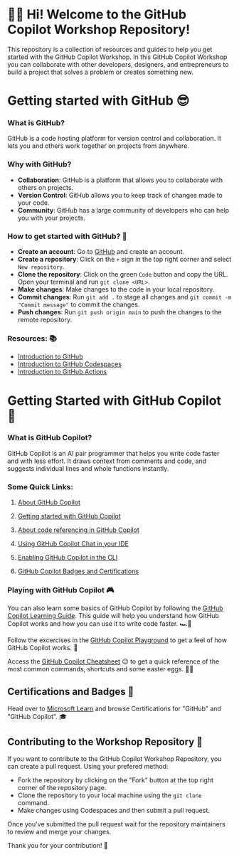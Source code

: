 # 🙋‍♂️ Hi! Welcome to the GitHub Copilot Workshop Repository! 

This repository is a collection of resources and guides to help you get started with the GitHub Copilot Workshop. In this GitHub Copilot Workshop you can collaborate with other developers, designers, and entrepreneurs to build a project that solves a problem or creates something new.

# Getting started with GitHub 😎

### What is GitHub?
GitHub is a code hosting platform for version control and collaboration. It lets you and others work together on projects from anywhere.

### Why with GitHub?
- **Collaboration**: GitHub is a platform that allows you to collaborate with others on projects.
- **Version Control**: GitHub allows you to keep track of changes made to your code.
- **Community**: GitHub has a large community of developers who can help you with your projects.

### How to get started with GitHub? 🚀
- **Create an account**: Go to [GitHub](https://github.com/) and create an account.
- **Create a repository**: Click on the `+` sign in the top right corner and select `New repository`.
- **Clone the repository**: Click on the green `Code` button and copy the URL. Open your terminal and run `git clone <URL>`.
- **Make changes**: Make changes to the code in your local repository.
- **Commit changes**: Run `git add .` to stage all changes and `git commit -m "Commit message"` to commit the changes.
- **Push changes**: Run `git push origin main` to push the changes to the remote repository.

### Resources: 📚
- [Introduction to GitHub](https://github.com/skills/introduction-to-github)
- [Introduction to GitHub Codespaces](https://github.blog/2023-02-22-a-beginners-guide-to-learning-to-code-with-github-codespaces/)
- [Introduction to GitHub Actions](https://docs.github.com/en/actions)

# Getting Started with GitHub Copilot 🤖

### What is GitHub Copilot? 
GitHub Copilot is an AI pair programmer that helps you write code faster and with less effort. It draws context from comments and code, and suggests individual lines and whole functions instantly.

### Some Quick Links: 

1. [About GitHub Copilot](https://docs.github.com/en/copilot/about-github-copilot)

2. [Getting started with GitHub Copilot](https://docs.github.com/en/copilot/using-github-copilot/getting-started-with-github-copilot)

3. [About code referencing in GitHub Copilot](https://docs.github.com/en/copilot/using-github-copilot/finding-public-code-that-matches-github-copilot-suggestions)

4. [Using GitHub Copilot Chat in your IDE](https://docs.github.com/en/copilot/github-copilot-chat/using-github-copilot-chat-in-your-ide)

5. [Enabling GitHub Copilot in the CLI](https://docs.github.com/en/copilot/github-copilot-in-the-cli/enabling-github-copilot-in-the-cli)

6. [GitHub Copilot Badges and Certifications](https://learn.microsoft.com/en-us/training/browse/?terms=github%20copilot)


### Playing with GitHub Copilot 🎮

You can also learn some basics of GitHub Copilot by following the [GitHub Copilot Learning Guide](./Resources/Learning%20some%20of%20GitHub%20Copilot%20features.ipynb). This guide will help you understand how GitHub Copilot works and how you can use it to write code faster. 🏎️💨

Follow the excercises in the [GitHub Copilot Playground](./GitHub%20Copilot%20Playground/) to get a feel of how GitHub Copilot works. 🧐

Access the [GitHub Copilot Cheatsheet](./Resources/GHCP%20Cheatsheet.md) 😉 to get a quick reference of the most common commands, shortcuts and some easter eggs. 🐇🥚

## Certifications and Badges 🏅

Head over  to [Microsoft Learn](https://learn.microsoft.com/en-us/training/browse/) and browse Certifications for "GitHub" and "GitHub Copilot". 🎓


## Contributing to the Workshop Repository 🤝

If you want to contribute to the GitHub Copilot Workshop Repository, you can create a pull request. Using your prefered method:

- Fork the repository by clicking on the "Fork" button at the top right corner of the repository page.
- Clone the repository to your local machine using the `git clone` command.
- Make changes using Codespaces and then submit a pull request.
 
Once you've submitted the pull request wait for the repository maintainers to review and merge your changes.

Thank you for your contribution! 🎉